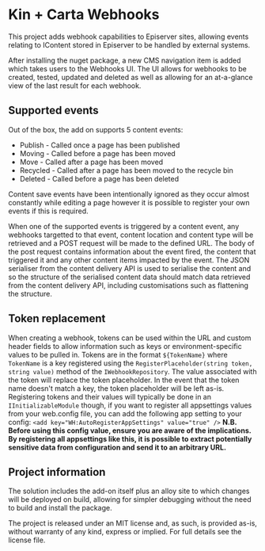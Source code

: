 # Kin + Carta Webhooks
This project adds webhook capabilities to Episerver sites, allowing events relating to IContent stored in Episerver to be handled by external systems. 

After installing the nuget package, a new CMS navigation item is added which takes users to the Webhooks UI. The UI allows for webhooks to be created, tested, updated and deleted as well as allowing for an at-a-glance view of the last result for each webhook.

## Supported events
Out of the box, the add on supports 5 content events:
* Publish - Called once a page has been published
* Moving - Called before a page has been moved
* Move - Called after a page has been moved
* Recycled - Called after a page has been moved to the recycle bin
* Deleted - Called before a page has been deleted

Content save events have been intentionally ignored as they occur almost constantly while editing a page however it is possible to register your own events if this is required. 

When one of the supported events is triggered by a content event, any webhooks targetted to that event, content location and content type will be retrieved and a POST request will be made to the defined URL. The body of the post request contains information about the event fired, the content that triggered it and any other content items impacted by the event. The JSON serialiser from the content delivery API is used to serialise the content and so the structure of the serialised content data should match data retrieved from the content delivery API, including customisations such as flattening the structure.

## Token replacement
When creating a webhook, tokens can be used within the URL and custom header fields to allow information such as keys or environment-specific values to be pulled in. Tokens are in the format `${TokenName}` where `TokenName` is a key registered using the `RegisterPlaceholder(string token, string value)` method of the `IWebhookRepository`. The value associated with the token will replace the token placeholder. In the event that the token name doesn't match a key, the token placeholder will be left as-is. Registering tokens and their values will typically be done in an `IInitializableModule` though, if you want to register all appsettings values from your web.config file, you can add the following app setting to your config:
`<add key="WH:AutoRegisterAppSettings" value="true" />`
**N.B. Before using this config value, ensure you are aware of the implications. By registering all appsettings like this, it is possible to extract potentially sensitive data from configuration and send it to an arbitrary URL.**

## Project information
The solution includes the add-on itself plus an alloy site to which changes will be deployed on build, allowing for simpler debugging without the need to build and install the package.

The project is released under an MIT license and, as such, is provided as-is, without warranty of any kind, express or implied. For full details see the license file.